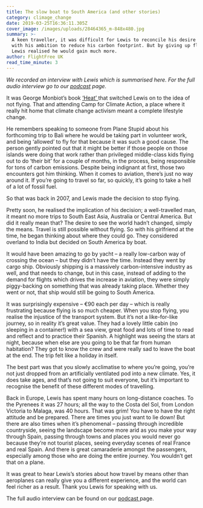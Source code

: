 ```yaml
---
title: The slow boat to South America (and other stories)
category: climage_change
date: 2019-03-25T16:36:11.305Z
cover_image: /images/uploads/28464365_m-848x480.jpg
summary: >-
  A keen traveller, it was difficult for Lewis to reconcile his desire to travel
  with his ambition to reduce his carbon footprint. But by giving up flying
  Lewis realised he would gain much more.
author: FlightFree UK
read_time_minute: 3
---
```

_We recorded an interview with Lewis which is summarised here. For the full audio interview go to our_ [_podcast_](https://www.flightfree.co.uk/podcast) _page._



It was George Monbiot’s book [‘Heat’ ](https://www.monbiot.com/books/heat/)that switched Lewis on to the idea of not flying. That and attending Camp for Climate Action, a place where it really hit home that climate change activism meant a complete lifestyle change. 



He remembers speaking to someone from Plane Stupid about his forthcoming trip to Bali where he would be taking part in volunteer work, and being ‘allowed’ to fly for that because it was such a good cause. The person gently pointed out that it might be better if those people on those islands were doing that work rather than privileged middle-class kids flying out to do ‘their bit’ for a couple of months, in the process, being responsible for tons of carbon emissions. Despite being indignant at first, those two encounters got him thinking. When it comes to aviation, there’s just no way around it. If you’re going to travel so far, so quickly, it’s going to take a hell of a lot of fossil fuel.



So that was back in 2007, and Lewis made the decision to stop flying.



Pretty soon, he realised the implication of his decision; a well-travelled man, it meant no more trips to South East Asia, Australia or Central America. But did it really mean that? The desire to see the world hadn’t changed, simply the means. Travel is still possible without flying. So with his girlfriend at the time, he began thinking about where they could go. They considered overland to India but decided on South America by boat. 



It would have been amazing to go by yacht – a really low-carbon way of crossing the ocean – but they didn’t have the time. Instead they went by cargo ship. Obviously shipping is a massively carbon-intensive industry as well, and that needs to change, but in this case, instead of adding to the demand for flights which drives the increase in aviation, they were simply piggy-backing on something that was already taking place. Whether they went or not, that ship would still be going to South America.



It was surprisingly expensive – €90 each per day – which is really frustrating because flying is so much cheaper. When you stop flying, you realise the injustice of the transport system. But it’s not a like-for-like journey, so in reality it’s great value. They had a lovely little cabin (no sleeping in a container!) with a sea view, great food and lots of time to read and reflect and to practice their Spanish. A highlight was seeing the stars at night, because when else are you going to be that far from human habitation? They got to know the crew and were really sad to leave the boat at the end. The trip felt like a holiday in itself. 



The best part was that you slowly acclimatise to where you’re going, you’re not just dropped from an artificially ventilated pod into a new climate. Yes, it does take ages, and that’s not going to suit everyone, but it’s important to recognise the benefit of these different modes of travelling. 



Back in Europe, Lewis has spent many hours on long-distance coaches. To the Pyrenees it was 27 hours; all the way to the Costa del Sol, from London Victoria to Malaga, was 40 hours. That was grim! You have to have the right attitude and be prepared. There are times you just want to lie down! But there are also times when it’s phenomenal – passing through incredible countryside, seeing the landscape become more arid as you make your way through Spain, passing through towns and places you would never go because they’re not tourist places, seeing everyday scenes of real France and real Spain. And there is great camaraderie amongst the passengers, especially among those who are doing the entire journey. You wouldn’t get that on a plane. 



It was great to hear Lewis’s stories about how travel by means other than aeroplanes can really give you a different experience, and the world can feel richer as a result. Thank you Lewis for speaking with us.



The full audio interview can be found on our [podcast ](https://www.flightfree.co.uk/podcast)page.
